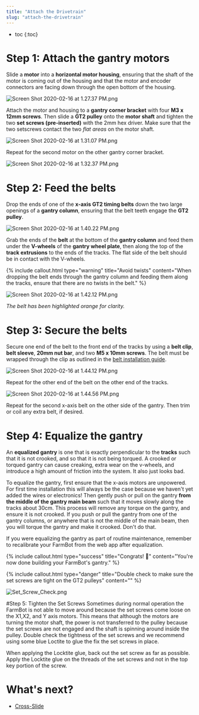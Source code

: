 ```yaml
---
title: "Attach the Drivetrain"
slug: "attach-the-drivetrain"
---
```


* toc
{:toc}

# Step 1: Attach the gantry motors
Slide a **motor** into a **horizontal motor housing**, ensuring that the shaft of the motor is coming out of the housing and that the motor and encoder connectors are facing down through the open bottom of the housing.

![Screen Shot 2020-02-16 at 1.27.37 PM.png](_images/Screen_Shot_2020-02-16_at_1.27.37_PM.png)

Attach the motor and housing to a **gantry corner bracket** with four **M3 x 12mm screws**. Then slide a **GT2 pulley** onto the **motor shaft** and tighten the two **set screws (pre-inserted)** with the 2mm hex driver. Make sure that the two setscrews contact the two *flat areas* on the motor shaft.

![Screen Shot 2020-02-16 at 1.31.07 PM.png](_images/Screen_Shot_2020-02-16_at_1.31.07_PM.png)

Repeat for the second motor on the other gantry corner bracket.

![Screen Shot 2020-02-16 at 1.32.37 PM.png](_images/Screen_Shot_2020-02-16_at_1.32.37_PM.png)


# Step 2: Feed the belts
Drop the ends of one of the **x-axis GT2 timing belts** down the two large openings of a **gantry column**, ensuring that the belt teeth engage the **GT2 pulley**.

![Screen Shot 2020-02-16 at 1.40.22 PM.png](_images/Screen_Shot_2020-02-16_at_1.40.22_PM.png)

Grab the ends of the **belt** at the bottom of the **gantry column** and feed them under the **V-wheels** of the **gantry wheel plate**, then along the top of the **track extrusions** to the ends of the tracks. The flat side of the belt should be in contact with the V-wheels.

{%
include callout.html
type="warning"
title="Avoid twists"
content="When dropping the belt ends through the gantry column and feeding them along the tracks, ensure that there are no twists in the belt."
%}



![Screen Shot 2020-02-16 at 1.42.12 PM.png](_images/Screen_Shot_2020-02-16_at_1.42.12_PM.png)

_The belt has been highlighted orange for clarity._

# Step 3: Secure the belts
Secure one end of the belt to the front end of the tracks by using a **belt clip**, **belt sleeve**, **20mm nut bar**, and two **M5 x 10mm screws**. The belt must be wrapped through the clip as outlined in the [belt installation guide](../../Extras/reference/belt-installation.md).

![Screen Shot 2020-02-16 at 1.44.12 PM.png](_images/Screen_Shot_2020-02-16_at_1.44.12_PM.png)

Repeat for the other end of the belt on the other end of the tracks.

![Screen Shot 2020-02-16 at 1.44.56 PM.png](_images/Screen_Shot_2020-02-16_at_1.44.56_PM.png)

Repeat for the second x-axis belt on the other side of the gantry. Then trim or coil any extra belt, if desired.

# Step 4: Equalize the gantry
An **equalized gantry** is one that is exactly perpendicular to the **tracks** such that it is not crooked, and so that it is not being torqued. A crooked or torqued gantry can cause creaking, extra wear on the v-wheels, and introduce a high amount of friction into the system. It also just looks bad.

To equalize the gantry, first ensure that the x-axis motors are unpowered. For first time installation this will always be the case because we haven't yet added the wires or electronics! Then gently push or pull on the gantry **from the middle of the gantry main beam** such that it moves slowly along the tracks about 30cm. This process will remove any torque on the gantry, and ensure it is not crooked. If you push or pull the gantry from one of the gantry columns, or anywhere that is not the middle of the main beam, then you will torque the gantry and make it crooked. Don't do that.

If you were equalizing the gantry as part of routine maintenance, remember to recalibrate your FarmBot from the web app after equalization.

{%
include callout.html
type="success"
title="Congrats! 🎉"
content="You're now done building your FarmBot's gantry."
%}



{%
include callout.html
type="danger"
title="Double check to make sure the set screws are tight on the GT2 pulleys"
content=""
%}



![Set_Screw_Check.png](_images/Set_Screw_Check.png)

#Step 5: Tighten the Set Screws
Sometimes during normal operation the FarmBot is not able to move around because the set screws come loose on the X1,X2, and Y axis motors. This means that although the motors are turning the motor shaft, the power is not transferred to the pulley because the set screws are not engaged and the shaft is spinning around inside the pulley.  Double check the tightness of the set screws and we recommend using some blue Loctite to glue the fix the set screws in place.

When applying the Locktite glue, back out the set screw as far as possible. Apply the Locktite glue on the threads of the set screws and not in the top key portion of the screw.

# What's next?

 * [Cross-Slide](../cross-slide.md)
